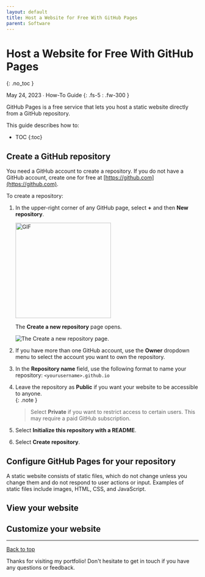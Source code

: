 ```yaml
---
layout: default
title: Host a Website for Free With GitHub Pages
parent: Software
---
```


# Host a Website for Free With GitHub Pages
{: .no_toc }

May 24, 2023 ∙ How-To Guide
{: .fs-5 : .fw-300 }

GitHub Pages is a free service that lets you host a static website directly from a GitHub repository.

This guide describes how to:

- TOC
{:toc}

## Create a GitHub repository

You need a GitHub account to create a repository. If you do not have a GitHub account, create one for free at [https://github.com](https://github.com).

To create a repository:

1.  In the upper-right corner of any GitHub page, select **+** and then **New repository**.

    <img src="https://github.com/haileytapia/portfolio/assets/78626762/699c050b-1dd5-4f77-acef-e1450f2da0b2" alt="GIF" width="250">
    
    The **Create a new repository** page opens.

    ![The **Create a new repository** page.](https://github.com/haileytapia/portfolio/assets/78626762/4126c2c4-f877-4ee6-8a26-10048eb4b853)

2.  If you have more than one GitHub account, use the **Owner** dropdown menu to select the account you want to own the repository.
3.  In the **Repository name** field, use the following format to name your repository: `<yourusername>.github.io`
    
4.  Leave the repository as **Public** if you want your website to be accessible to anyone.  
    {:  .note }
    >Select **Private** if you want to restrict access to certain users. This may require a paid GitHub subscription.
5.  Select **Initialize this repository with a README**.
6.  Select **Create repository**.

## Configure GitHub Pages for your repository

A static website consists of static files, which do not change unless you change them and do not respond to user actions or input. Examples of static files include images, HTML, CSS, and JavaScript.

## View your website

## Customize your website

---

[Back to top](#top)

Thanks for visiting my portfolio! Don't hesitate to get in touch if you have any questions or feedback.
